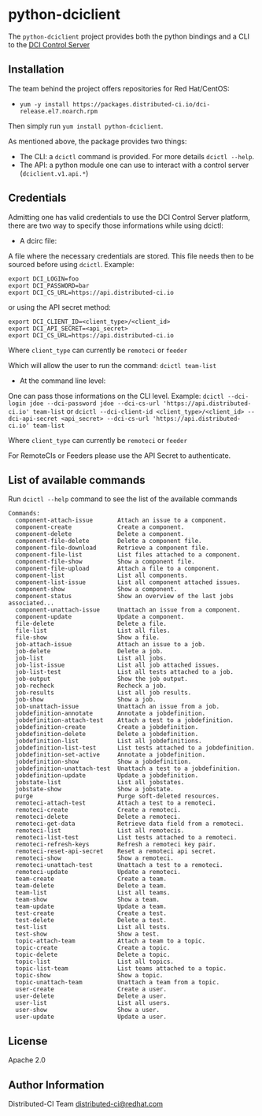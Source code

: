 # python-dciclient

The `python-dciclient` project provides both the python bindings and a CLI to the [DCI Control Server](https://github.com/redhat-cip/dci-control-server)

## Installation

The team behind the project offers repositories for Red Hat/CentOS:

- `yum -y install https://packages.distributed-ci.io/dci-release.el7.noarch.rpm`

Then simply run `yum install python-dciclient`.

As mentioned above, the package provides two things:

- The CLI: a `dcictl` command is provided. For more details `dcictl --help`.
- The API: a python module one can use to interact with a control server (`dciclient.v1.api.*`)

## Credentials

Admitting one has valid credentials to use the DCI Control Server platform, there are two way to specify those informations while using dcictl:

- A dcirc file:

A file where the necessary credentials are stored. This file needs then to be sourced before using `dcictl`. Example:

```
export DCI_LOGIN=foo
export DCI_PASSWORD=bar
export DCI_CS_URL=https://api.distributed-ci.io
```

or using the API secret method:

```
export DCI_CLIENT_ID=<client_type>/<client_id>
export DCI_API_SECRET=<api_secret>
export DCI_CS_URL=https://api.distributed-ci.io
```

Where `client_type` can currently be `remoteci` or `feeder`

Which will allow the user to run the command: `dcictl team-list`

- At the command line level:

One can pass those informations on the CLI level. Example: `dcictl --dci-login jdoe --dci-password jdoe --dci-cs-url 'https://api.distributed-ci.io' team-list`
or `dcictl --dci-client-id <client_type>/<client_id> --dci-api-secret <api_secret> --dci-cs-url 'https://api.distributed-ci.io' team-list`

Where `client_type` can currently be `remoteci` or `feeder`

For RemoteCIs or Feeders please use the API Secret to authenticate.

## List of available commands

Run `dcictl --help` command to see the list of the available commands

```
Commands:
  component-attach-issue       Attach an issue to a component.
  component-create             Create a component.
  component-delete             Delete a component.
  component-file-delete        Delete a component file.
  component-file-download      Retrieve a component file.
  component-file-list          List files attached to a component.
  component-file-show          Show a component file.
  component-file-upload        Attach a file to a component.
  component-list               List all components.
  component-list-issue         List all component attached issues.
  component-show               Show a component.
  component-status             Show an overview of the last jobs associated...
  component-unattach-issue     Unattach an issue from a component.
  component-update             Update a component.
  file-delete                  Delete a file.
  file-list                    List all files.
  file-show                    Show a file.
  job-attach-issue             Attach an issue to a job.
  job-delete                   Delete a job.
  job-list                     List all jobs.
  job-list-issue               List all job attached issues.
  job-list-test                List all tests attached to a job.
  job-output                   Show the job output.
  job-recheck                  Recheck a job.
  job-results                  List all job results.
  job-show                     Show a job.
  job-unattach-issue           Unattach an issue from a job.
  jobdefinition-annotate       Annotate a jobdefinition.
  jobdefinition-attach-test    Attach a test to a jobdefinition.
  jobdefinition-create         Create a jobdefinition.
  jobdefinition-delete         Delete a jobdefinition.
  jobdefinition-list           List all jobdefinitions.
  jobdefinition-list-test      List tests attached to a jobdefinition.
  jobdefinition-set-active     Annotate a jobdefinition.
  jobdefinition-show           Show a jobdefinition.
  jobdefinition-unattach-test  Unattach a test to a jobdefinition.
  jobdefinition-update         Update a jobdefinition.
  jobstate-list                List all jobstates.
  jobstate-show                Show a jobstate.
  purge                        Purge soft-deleted resources.
  remoteci-attach-test         Attach a test to a remoteci.
  remoteci-create              Create a remoteci.
  remoteci-delete              Delete a remoteci.
  remoteci-get-data            Retrieve data field from a remoteci.
  remoteci-list                List all remotecis.
  remoteci-list-test           List tests attached to a remoteci.
  remoteci-refresh-keys        Refresh a remoteci key pair.
  remoteci-reset-api-secret    Reset a remoteci api secret.
  remoteci-show                Show a remoteci.
  remoteci-unattach-test       Unattach a test to a remoteci.
  remoteci-update              Update a remoteci.
  team-create                  Create a team.
  team-delete                  Delete a team.
  team-list                    List all teams.
  team-show                    Show a team.
  team-update                  Update a team.
  test-create                  Create a test.
  test-delete                  Delete a test.
  test-list                    List all tests.
  test-show                    Show a test.
  topic-attach-team            Attach a team to a topic.
  topic-create                 Create a topic.
  topic-delete                 Delete a topic.
  topic-list                   List all topics.
  topic-list-team              List teams attached to a topic.
  topic-show                   Show a topic.
  topic-unattach-team          Unattach a team from a topic.
  user-create                  Create a user.
  user-delete                  Delete a user.
  user-list                    List all users.
  user-show                    Show a user.
  user-update                  Update a user.
```

## License

Apache 2.0

## Author Information

Distributed-CI Team <distributed-ci@redhat.com>
